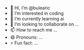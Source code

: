 - 👋 Hi, I’m @bulearic
- 👀 I’m interested in coding
- 🌱 I’m currently learning ai
- 💞️ I’m looking to collaborate on ...
- 📫 How to reach me ...
- 😄 Pronouns: ...
- ⚡ Fun fact: ...

<!---
bulearic/bulearic is a ✨ special ✨ repository because its `README.md` (this file) appears on your GitHub profile.
You can click the Preview link to take a look at your changes.
--->
